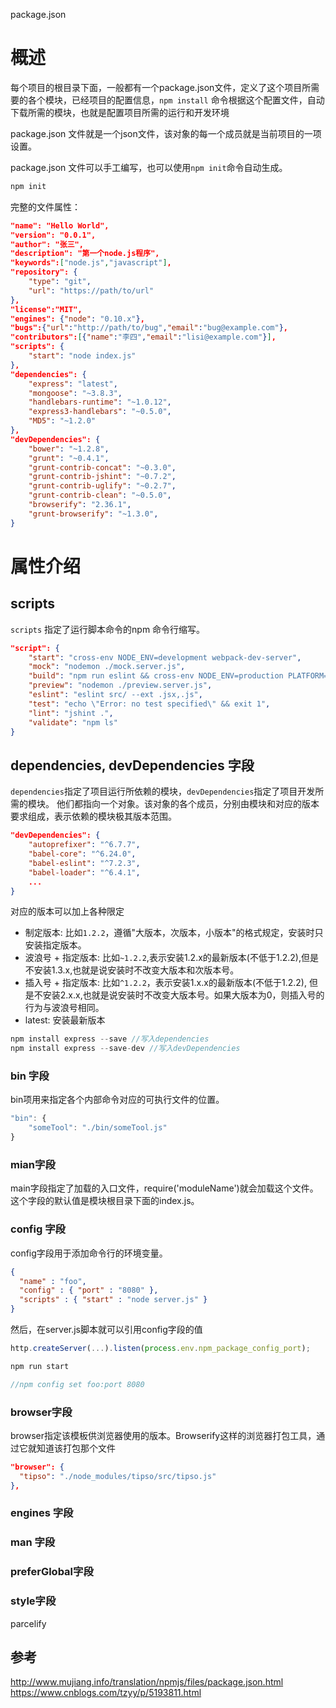 package.json

# 概述

每个项目的根目录下面，一般都有一个package.json文件，定义了这个项目所需要的各个模块，已经项目的配置信息，`npm install` 命令根据这个配置文件，自动下载所需的模块，也就是配置项目所需的运行和开发环境

package.json 文件就是一个json文件，该对象的每一个成员就是当前项目的一项设置。

package.json 文件可以手工编写，也可以使用`npm init`命令自动生成。

```js
npm init
```

完整的文件属性：

```json
"name": "Hello World",
"version": "0.0.1",
"author": "张三",
"description": "第一个node.js程序",
"keywords":["node.js","javascript"],
"repository": {
	"type": "git",
	"url": "https://path/to/url"
},
"license":"MIT",
"engines": {"node": "0.10.x"},
"bugs":{"url":"http://path/to/bug","email":"bug@example.com"},
"contributors":[{"name":"李四","email":"lisi@example.com"}],
"scripts": {
	"start": "node index.js"
},
"dependencies": {
	"express": "latest",
	"mongoose": "~3.8.3",
	"handlebars-runtime": "~1.0.12",
	"express3-handlebars": "~0.5.0",
	"MD5": "~1.2.0"
},
"devDependencies": {
	"bower": "~1.2.8",
	"grunt": "~0.4.1",
	"grunt-contrib-concat": "~0.3.0",
	"grunt-contrib-jshint": "~0.7.2",
	"grunt-contrib-uglify": "~0.2.7",
	"grunt-contrib-clean": "~0.5.0",
	"browserify": "2.36.1",
	"grunt-browserify": "~1.3.0",
}
```

# 属性介绍

## scripts

`scripts` 指定了运行脚本命令的npm 命令行缩写。

```json
"script": {
	"start": "cross-env NODE_ENV=development webpack-dev-server",
    "mock": "nodemon ./mock.server.js",
    "build": "npm run eslint && cross-env NODE_ENV=production PLATFORM=web webpack --color",
    "preview": "nodemon ./preview.server.js",
    "eslint": "eslint src/ --ext .jsx,.js",
    "test": "echo \"Error: no test specified\" && exit 1",
    "lint": "jshint .",
    "validate": "npm ls"
}
```

## dependencies, devDependencies 字段

`dependencies`指定了项目运行所依赖的模块，`devDependencies`指定了项目开发所需的模块。
他们都指向一个对象。该对象的各个成员，分别由模块和对应的版本要求组成，表示依赖的模块极其版本范围。

```json
"devDependencies": {
    "autoprefixer": "^6.7.7",
    "babel-core": "^6.24.0",
    "babel-eslint": "^7.2.3",
    "babel-loader": "^6.4.1",
	...
}
```
对应的版本可以加上各种限定

- 制定版本: 比如`1.2.2`，遵循"大版本，次版本，小版本"的格式规定，安装时只安装指定版本。
- 波浪号 + 指定版本: 比如`~1.2.2`,表示安装1.2.x的最新版本(不低于1.2.2),但是不安装1.3.x,也就是说安装时不改变大版本和次版本号。
- 插入号 + 指定版本: 比如`^1.2.2`，表示安装1.x.x的最新版本(不低于1.2.2), 但是不安装2.x.x,也就是说安装时不改变大版本号。如果大版本为0，则插入号的行为与波浪号相同。
- latest: 安装最新版本

```js
npm install express --save //写入dependencies
npm install express --save-dev //写入devDependencies
```

### bin 字段

bin项用来指定各个内部命令对应的可执行文件的位置。

```js
"bin": {
	"someTool": "./bin/someTool.js"
}
```

### mian字段

main字段指定了加载的入口文件，require('moduleName')就会加载这个文件。这个字段的默认值是模块根目录下面的index.js。

### config 字段

config字段用于添加命令行的环境变量。

```json
{
  "name" : "foo",
  "config" : { "port" : "8080" },
  "scripts" : { "start" : "node server.js" }
}
```

然后，在server.js脚本就可以引用config字段的值

```js
http.createServer(...).listen(process.env.npm_package_config_port);

npm run start

//npm config set foo:port 8080
```

### browser字段

browser指定该模板供浏览器使用的版本。Browserify这样的浏览器打包工具，通过它就知道该打包那个文件

```json
"browser": {
  "tipso": "./node_modules/tipso/src/tipso.js"
},
```

### engines 字段

### man 字段

### preferGlobal字段

### style字段

parcelify

## 参考

http://www.mujiang.info/translation/npmjs/files/package.json.html
https://www.cnblogs.com/tzyy/p/5193811.html
